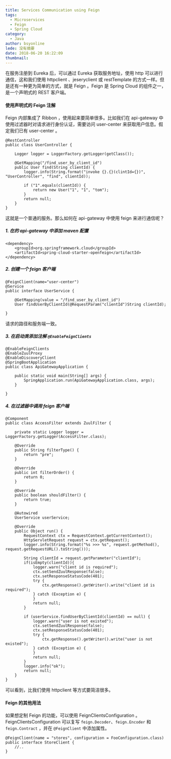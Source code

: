 ```yaml
---
title: Services Communication using Feign
tags:
  - Microservices
  - Feign
  - Spring Cloud
category:
  - Java
author: bsyonline
lede: 没有摘要
date: 2018-06-20 16:22:09
thumbnail:
---
```


在服务注册到 Eureka 后，可以通过 Eureka 获取服务地址，使用 http 可以进行通信，这和我们使用 httpclient 、jeseryclient 或 restTemplate 的方式一样。但是还有一种更为简单的方式，就是 Feign 。Feign 是 Spring Cloud 的组件之一，是一个声明式的 REST 客户端。

#### **使用声明式的 Feign 注解**
Feign 内部集成了 Ribbon ，使用起来要简单很多。比如我们在 api-gateway 中使用过滤器时对请求进行身份认证，需要访问 user-center 来获取用户信息。假定我们已有 user-center 。
```
@RestController
public class UserController {
    
    Logger logger = LoggerFactory.getLogger(getClass());
    
    @GetMapping("/find_user_by_client_id")
    public User find(String clientId) {
        logger.info(String.format("invoke {}.{}(clintId={})", "UserController", "find", clientId));
        
        if ("1".equals(clientId)) {
            return new User("1", "1", "tom");
        }
        return null;
    }
}
```
这就是一个普通的服务。那么如何在 api-gateway 中使用 feign 来进行通信呢？
##### 1. 在的 api-gateway 中添加 maven 配置
```
<dependency>
    <groupId>org.springframework.cloud</groupId>
    <artifactId>spring-cloud-starter-openfeign</artifactId>
</dependency>
```

##### 2. 创建一个 feign 客户端
```
@FeignClient(name="user-center")
@Service
public interface UserService {

    @GetMapping(value = "/find_user_by_client_id")
    User findUserByClientId(@RequestParam("clientId")String clientId);

}
```
请求的路径和服务端一致。

##### 3. 在启动类添加注解 ```@EnableFeignClients```
```
@EnableFeignClients
@EnableZuulProxy
@EnableDiscoveryClient
@SpringBootApplication
public class ApiGatewayApplication {

    public static void main(String[] args) {
        SpringApplication.run(ApiGatewayApplication.class, args);
    }

}
```
##### 4. 在过滤器中调用 feign 客户端
```
@Component
public class AccessFilter extends ZuulFilter {

    private static Logger logger = LoggerFactory.getLogger(AccessFilter.class);

    @Override
    public String filterType() {
        return "pre";
    }

    @Override
    public int filterOrder() {
        return 0;
    }

    @Override
    public boolean shouldFilter() {
        return true;
    }

    @Autowired
    UserService userService;

    @Override
    public Object run() {
        RequestContext ctx = RequestContext.getCurrentContext();
        HttpServletRequest request = ctx.getRequest();
        logger.info(String.format("%s >>> %s", request.getMethod(), request.getRequestURL().toString()));

        String clientId = request.getParameter("clientId");
        if(isEmpty(clientId)){
            logger.warn("client id is required");
            ctx.setSendZuulResponse(false);
            ctx.setResponseStatusCode(401);
            try {
                ctx.getResponse().getWriter().write("client id is required");
            } catch (Exception e) {
            }
            return null;
        }
        
        if (userService.findUserByClientId(clientId) == null) {
            logger.warn("user is not existed");
            ctx.setSendZuulResponse(false);
            ctx.setResponseStatusCode(401);
            try {
                ctx.getResponse().getWriter().write("user is not existed");
            } catch (Exception e) {
            }
            return null;
        }
        logger.info("ok");
        return null;
    }
}
```
可以看到，比我们使用 httpclient 等方式要简洁很多。

#### **Feign 的其他用法**
如果想定制 Feign 的功能，可以使用 FeignClientsConfiguration 。FeignClientsConfiguration 可以复写 ```feign.Decoder```、```feign.Encoder``` 和 ```feign.Contract``` ，并在 ```@FeignClient``` 中添加属性。
```
@FeignClient(name = "stores", configuration = FooConfiguration.class)
public interface StoreClient {
    //..
}
```